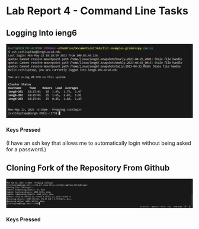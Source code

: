 # **Lab Report 4 - Command Line Tasks**

## Logging Into ieng6 ##

![Image of Logging into ieng6](https://github.com/Yves-M22/cse15l-lab-reports/blob/main/images4/Screenshot%202023-05-22%20182928.png?raw=true) 

#### Keys Pressed ####

<up><enter> (I have an ssh key that allows me to automatically login without being asked for a password.)
  
## Cloning Fork of the Repository From Github ##
  
![Image of Cloning Repository](https://github.com/Yves-M22/cse15l-lab-reports/blob/main/images4/Screenshot%202023-05-22%20183833.png?raw=true) 
  
#### Keys Pressed #### 

<up><up><up><up><up><up><up><up><up><up><up><up><up><up><up><up><up><up><enter> 
